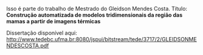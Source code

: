 
Isso é parte do trabalho de Mestrado do Gleidson Mendes Costa.
Título: **Construção automatizada de modelos tridimensionais da região das mamas a partir de imagens térmicas**

Dissertação disponível aqui: http://www.tedebc.ufma.br:8080/jspui/bitstream/tede/3717/2/GLEIDSONMENDESCOSTA.pdf 
